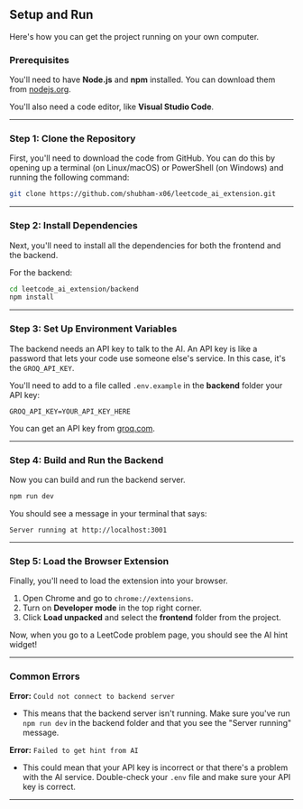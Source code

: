










##  Setup and Run

Here's how you can get the project running on your own computer.

### **Prerequisites**

You'll need to have **Node.js** and **npm** installed. You can download them from [nodejs.org](https://nodejs.org).

You'll also need a code editor, like **Visual Studio Code**.

---

### **Step 1: Clone the Repository**

First, you'll need to download the code from GitHub. You can do this by opening up a terminal (on Linux/macOS) or PowerShell (on Windows) and running the following command:

```bash
git clone https://github.com/shubham-x06/leetcode_ai_extension.git
```

---

### **Step 2: Install Dependencies**

Next, you'll need to install all the dependencies for both the frontend and the backend.

For the backend:

```bash
cd leetcode_ai_extension/backend
npm install
```

---

### **Step 3: Set Up Environment Variables**

The backend needs an API key to talk to the AI.
An API key is like a password that lets your code use someone else's service.
In this case, it's the `GROQ_API_KEY`.

You'll need to add to a file called `.env.example` in the **backend** folder your API key:

```
GROQ_API_KEY=YOUR_API_KEY_HERE
```

You can get an API key from [groq.com](https://groq.com).

---

### **Step 4: Build and Run the Backend**

Now you can build and run the backend server.

```bash
npm run dev
```

You should see a message in your terminal that says:

```
Server running at http://localhost:3001
```

---

### **Step 5: Load the Browser Extension**

Finally, you'll need to load the extension into your browser.

1. Open Chrome and go to `chrome://extensions`.
2. Turn on **Developer mode** in the top right corner.
3. Click **Load unpacked** and select the **frontend** folder from the project.

Now, when you go to a LeetCode problem page, you should see the AI hint widget!

---

### **Common Errors**

**Error:** `Could not connect to backend server`

* This means that the backend server isn't running.
  Make sure you've run `npm run dev` in the backend folder and that you see the "Server running" message.

**Error:** `Failed to get hint from AI`

* This could mean that your API key is incorrect or that there's a problem with the AI service.
  Double-check your `.env` file and make sure your API key is correct.

---


